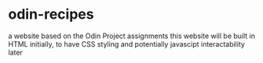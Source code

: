 # odin-recipes
a website based on the Odin Project assignments
this website will be built in HTML initially, to have CSS styling and potentially javascipt interactability later
